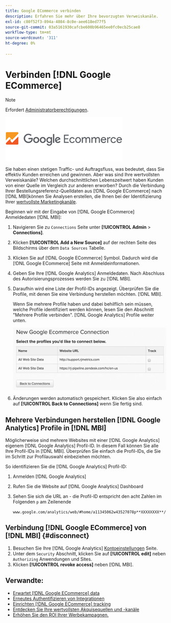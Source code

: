 ```yaml
---
title: Google ECommerce verbinden
description: Erfahren Sie mehr über Ihre bevorzugten Verweiskanäle.
exl-id: c80f52f3-894a-4084-8c0e-aee618ed77f5
source-git-commit: 03a5161930cafcbe600b96465ee0fc0ecb25cae8
workflow-type: tm+mt
source-wordcount: '311'
ht-degree: 0%

---
```


# Verbinden [!DNL Google ECommerce]

>[!NOTE]
>
>Erfordert [Administratorberechtigungen](../../../administrator/user-management/user-management.md).

![](../../../assets/google-ecommerce-logo.png)

Sie haben einen stetigen Traffic- und Auftragsfluss, was bedeutet, dass Sie effektiv Kunden erreichen und gewinnen. Aber was sind Ihre wertvollsten Verweiskanäle? Welchen durchschnittlichen Lebenszeitwert haben Kunden von einer Quelle im Vergleich zur anderen erworben? Durch die Verbindung Ihrer Bestellungsreferenz-Quelldaten aus [!DNL Google ECommerce] nach [!DNL MBI]können Sie Analysen erstellen, die Ihnen bei der Identifizierung Ihrer [wertvollste Marketingkanäle](../../../data-analyst/analysis/most-value-source-channel.md).

Beginnen wir mit der Eingabe von [!DNL Google ECommerce] Anmeldedaten [!DNL MBI]:

1. Navigieren Sie zu `Connections` Seite unter **[!UICONTROL Admin** > **Connections]**.
1. Klicken **[!UICONTROL Add a New Source]** auf der rechten Seite des Bildschirms über dem `Data Sources` Tabelle.
1. Klicken Sie auf [!DNL Google ECommerce] Symbol. Dadurch wird die [!DNL Google ECommerce] Seite mit Anmeldeinformationen.
1. Geben Sie Ihre [!DNL Google Analytics] Anmeldedaten. Nach Abschluss des Autorisierungsprozesses werden Sie zu [!DNL MBI].
1. Daraufhin wird eine Liste der Profil-IDs angezeigt. Überprüfen Sie die Profile, mit denen Sie eine Verbindung herstellen möchten. [!DNL MBI].

   Wenn Sie mehrere Profile haben und dabei behilflich sein müssen, welche Profile identifiziert werden können, lesen Sie den Abschnitt &quot;Mehrere Profile verbinden&quot;. [!DNL Google Analytics] Profile weiter unten.

   ![](../../../assets/conn-mult-ga-profiles.png)<!--{: width="500"}-->

1. Änderungen werden automatisch gespeichert. Klicken Sie also einfach auf **[!UICONTROL Back to Connections]** wenn Sie fertig sind.

## Mehrere Verbindungen herstellen [!DNL Google Analytics] Profile in [!DNL MBI]

Möglicherweise sind mehrere Websites mit einer [!DNL Google Analytics] eigenem [!DNL Google Analytics] Profil-ID. In diesem Fall können Sie alle Ihre Profil-IDs in [!DNL MBI]. Überprüfen Sie einfach die Profil-IDs, die Sie im Schritt zur Profilauswahl einbeziehen möchten.

So identifizieren Sie die [!DNL Google Analytics] Profil-ID:

1. Anmelden [!DNL Google Analytics]
1. Rufen Sie die Website auf [!DNL Google Analytics] Dashboard
1. Sehen Sie sich die URL an - die Profil-ID entspricht den acht Zahlen im Folgenden `p` am Zeilenende

   `www.google.com/analytics/web/#home/a11345062w43527078p**XXXXXXXX**/`

## Verbindung [!DNL Google ECommerce] von [!DNL MBI] {#disconnect}

1. Besuchen Sie Ihre [!DNL Google Analytics] [Kontoeinstellungen](https://www.google.com/accounts/) Seite.
1. Unter dem `Security` Abschnitt, klicken Sie auf **[!UICONTROL edit]** neben `Authorizing` Anwendungen und Sites.
1. Klicken **[!UICONTROL revoke access]** neben [!DNL MBI].

## Verwandte:

* [Erwartet [!DNL Google ECommerce] data](../integrations/google-ecommerce-data.md)
* [Erneutes Authentifizieren von Integrationen](https://support.magento.com/hc/en-us/articles/360016733151)
* [Einrichten [!DNL Google ECommerce] tracking](https://support.google.com/analytics/answer/1009612?hl=en)
* [Entdecken Sie Ihre wertvollsten Akquisequellen und -kanäle](../../analysis/most-value-source-channel.md)
* [Erhöhen Sie den ROI Ihrer Werbekampagnen.](../../analysis/roi-ad-camp.md)
